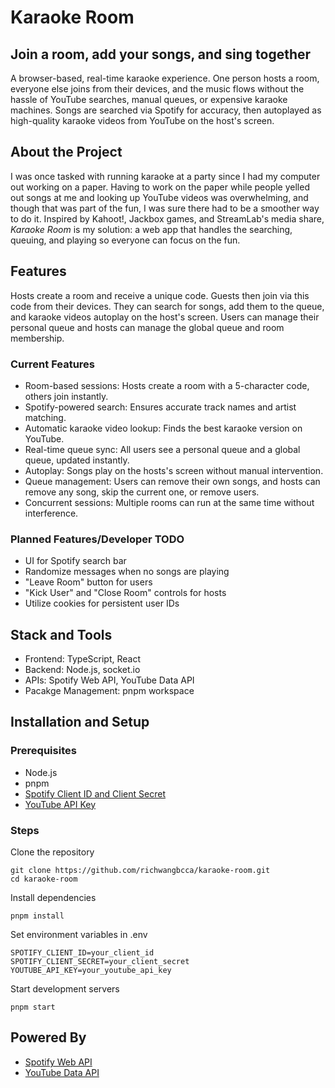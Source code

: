 # Karaoke Room
## Join a room, add your songs, and sing together
A browser-based, real-time karaoke experience. One person hosts a room, everyone else joins from their devices, and the music flows without the hassle of YouTube searches, manual queues, or expensive karaoke machines. Songs are searched via Spotify for accuracy, then autoplayed as high-quality karaoke videos from YouTube on the host's screen.

## About the Project
I was once tasked with running karaoke at a party since I had my computer out working on a paper. Having to work on the paper while people yelled out songs at me and looking up YouTube videos was overwhelming, and though that was part of the fun, I was sure there had to be a smoother way to do it. Inspired by Kahoot!, Jackbox games, and StreamLab's media share, *Karaoke Room* is my solution: a web app that handles the searching, queuing, and playing so everyone can focus on the fun.

## Features
Hosts create a room and receive a unique code. Guests then join via this code from their devices. They can search for songs, add them to the queue, and karaoke videos autoplay on the host's screen. Users can manage their personal queue and hosts can manage the global queue and room membership.
### Current Features
- Room-based sessions: Hosts create a room with a 5-character code, others join instantly.
- Spotify-powered search: Ensures accurate track names and artist matching.
- Automatic karaoke video lookup: Finds the best karaoke version on YouTube.
- Real-time queue sync: All users see a personal queue and a global queue, updated instantly.
- Autoplay: Songs play on the hosts's screen without manual intervention.
- Queue management: Users can remove their own songs, and hosts can remove any song, skip the current one, or remove users.
- Concurrent sessions: Multiple rooms can run at the same time without interference.

### Planned Features/Developer TODO
- UI for Spotify search bar
- Randomize messages when no songs are playing
- "Leave Room" button for users
- "Kick User" and "Close Room" controls for hosts
- Utilize cookies for persistent user IDs

## Stack and Tools
- Frontend: TypeScript, React
- Backend: Node.js, socket.io
- APIs: Spotify Web API, YouTube Data API
- Pacakge Management: pnpm workspace

## Installation and Setup
### Prerequisites
- Node.js
- pnpm
- [Spotify Client ID and Client Secret](https://developer.spotify.com/documentation/web-api/)
- [YouTube API Key](https://developers.google.com/youtube/v3/getting-started)
### Steps
Clone the repository
```
git clone https://github.com/richwangbcca/karaoke-room.git
cd karaoke-room
```
Install dependencies
```
pnpm install
```
Set environment variables in .env
```
SPOTIFY_CLIENT_ID=your_client_id
SPOTIFY_CLIENT_SECRET=your_client_secret
YOUTUBE_API_KEY=your_youtube_api_key
```
Start development servers
```
pnpm start
```
## Powered By
- [Spotify Web API](https://developer.spotify.com/documentation/web-api/)
- [YouTube Data API](https://developers.google.com/youtube/v3/getting-started)